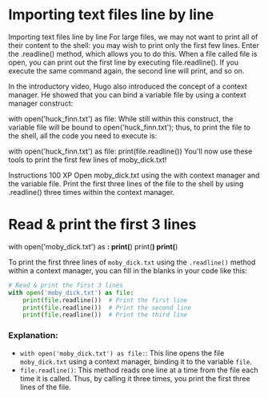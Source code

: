 # Importing text files line by line

Importing text files line by line
For large files, we may not want to print all of their content to the shell: you may wish to print only the first few lines. Enter the .readline() method, which allows you to do this. When a file called file is open, you can print out the first line by executing file.readline(). If you execute the same command again, the second line will print, and so on.

In the introductory video, Hugo also introduced the concept of a context manager. He showed that you can bind a variable file by using a context manager construct:

with open('huck_finn.txt') as file:
While still within this construct, the variable file will be bound to open('huck_finn.txt'); thus, to print the file to the shell, all the code you need to execute is:

with open('huck_finn.txt') as file:
    print(file.readline())
You'll now use these tools to print the first few lines of moby_dick.txt!

Instructions
100 XP
Open moby_dick.txt using the with context manager and the variable file.
Print the first three lines of the file to the shell by using .readline() three times within the context manager.

# Read & print the first 3 lines
with open('moby_dick.txt') as ____:
    print(____)
    print(____)
    print(____)


To print the first three lines of `moby_dick.txt` using the `.readline()` method within a context manager, you can fill in the blanks in your code like this:

```python
# Read & print the first 3 lines
with open('moby_dick.txt') as file:
    print(file.readline())  # Print the first line
    print(file.readline())  # Print the second line
    print(file.readline())  # Print the third line
```

### Explanation:
- `with open('moby_dick.txt') as file:`: This line opens the file `moby_dick.txt` using a context manager, binding it to the variable `file`.
- `file.readline()`: This method reads one line at a time from the file each time it is called. Thus, by calling it three times, you print the first three lines of the file.